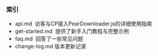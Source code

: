 ### 索引

- api.md  访客与CP接入PearDownloader.js的详细使用指南
- get-started.md  提供了新手入门教程与完整示例
- faq.md  回答了一些常见问题
- change-log.md  版本更新记录
